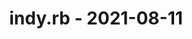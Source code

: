 ---
layout: post
title: indy.rb - 2021-08-11
datetime: '2021-08-11T19:00:00-04:00'
name: indy.rb
external_url: https://meetingplace.io/indyrb/events/6508
online_event: false
year_month: 2021-08
---